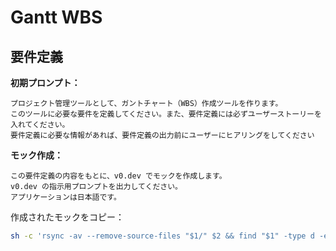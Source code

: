 # Gantt WBS

## 要件定義

**初期プロンプト：**
```
プロジェクト管理ツールとして、ガントチャート（WBS）作成ツールを作ります。
このツールに必要な要件を定義してください。また、要件定義には必ずユーザーストーリーを入れてください。
要件定義に必要な情報があれば、要件定義の出力前にユーザーにヒアリングをしてください
```

**モック作成：**
```
この要件定義の内容をもとに、v0.dev でモックを作成します。
v0.dev の指示用プロンプトを出力してください。
アプリケーションは日本語です。
```

作成されたモックをコピー：
```sh
sh -c 'rsync -av --remove-source-files "$1/" $2 && find "$1" -type d -empty -delete' _ <DIR_PATH> .
```